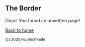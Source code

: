 ## The Border

Oops! You found an unwritten page!

[Back to home][home]

[home]: /Dragonfire

<sup>(c) 2020 FourInchKnife</sup>
